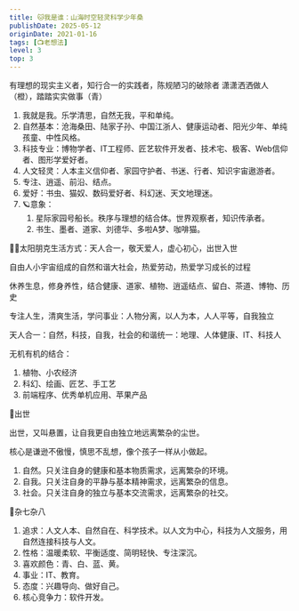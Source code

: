 ```yaml
---
title: 🐱我是谁：山海时空轻灵科学少年桑
publishDate: 2025-05-12
originDate: 2021-01-16
tags: [📺老想法]
level: 3
top: 3
---
```


有理想的现实主义者，知行合一的实践者，陈规陋习的破除者
潇潇洒洒做人（橙），踏踏实实做事（青）


1. 我就是我。乐学清思，自然无我，平和单纯。
2. 自然基本：沧海桑田、陆家子孙、中国江浙人、健康运动者、阳光少年、单纯孩童、中性风格。
3. 科技专业：博物学者、IT工程师、匠艺软件开发者、技术宅、极客、Web信仰者、图形学爱好者。
4. 人文轻灵：人本主义信仰者、家园守护者、书迷、行者、知识宇宙遨游者。
5. 专注、逍遥、前沿、结点。
6. 爱好：书虫、猫奴、数码爱好者、科幻迷、天文地理迷。
7. 🪐意象：
    1. 星际家园号船长。秩序与理想的结合体。世界观察者，知识传承者。
    2. 书生、墨者、道家、刘德华、多啦A梦、咖啡猫。

🧑🏻太阳朋克生活方式：天人合一，敬天爱人，虚心初心，出世入世

自由人小宇宙组成的自然和谐大社会，热爱劳动，热爱学习成长的过程

休养生息，修身养性，结合健康、道家、植物、逍遥结点、留白、茶道、博物、历史

专注人生，清爽生活，学问事业：人物分离，以人为本，人人平等，自我独立

天人合一：自然，科技，自我，社会的和谐统一：地理、人体健康、IT、科技人

无机有机的结合：
1. 植物、小农经济
2. 科幻、绘画、匠艺、手工艺
3. 前端程序、优秀单机应用、苹果产品

🧘出世

出世，又叫悬置，让自我更自由独立地远离繁杂的尘世。

核心是谦逊不傲慢，慎思不乱想，像个孩子一样从小做起。

1. 自然。只关注自身的健康和基本物质需求，远离繁杂的环境。
2. 自我。只关注自身的平静与基本精神需求，远离繁杂的信息。
3. 社会。只关注自身的独立与基本交流需求，远离繁杂的社交。


🌈杂七杂八

1. 追求：人文人本、自然自在、科学技术。以人文为中心，科技为人文服务，用自然连接科技与人文。
2. 性格：温暖柔软、平衡适度、简明轻快、专注深沉。
3. 喜欢颜色：青、白、蓝、黄。
4. 事业：IT、教育。
5. 态度：兴趣导向、做好自己。
6. 核心竞争力：软件开发。
